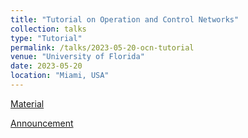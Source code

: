 ```yaml
---
title: "Tutorial on Operation and Control Networks"
collection: talks
type: "Tutorial"
permalink: /talks/2023-05-20-ocn-tutorial
venue: "University of Florida"
date: 2023-05-20
location: "Miami, USA"
---
```


[Material](https://github.com/kiranmak/ocn-tutorial-23/blob/main/OCN-Master.pdf)

[Announcement](https://netsoft2023.ieee-netsoft.org/program/tutorials)
